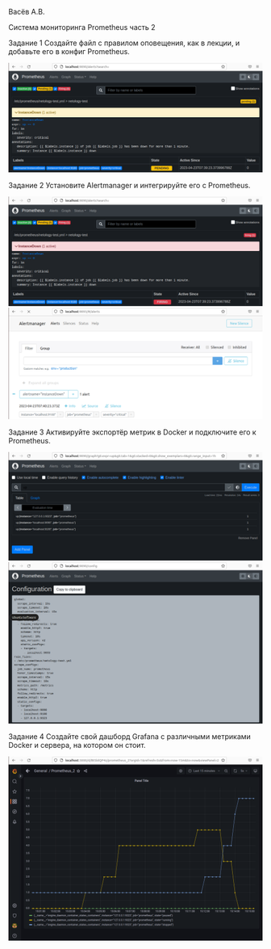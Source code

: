 Васёв А.В.

Система мониторинга Prometheus часть 2

Задание 1
Создайте файл с правилом оповещения, как в лекции, и добавьте его в конфиг Prometheus.

![alt text](https://github.com/rus42/prometheus2/blob/main/Task_1.png)

Задание 2
Установите Alertmanager и интегрируйте его с Prometheus.

![alt text](https://github.com/rus42/prometheus2/blob/main/Task_2.1.png)
![alt text](https://github.com/rus42/prometheus2/blob/main/Task_2.2.png)

Задание 3
Активируйте экспортёр метрик в Docker и подключите его к Prometheus.

![alt text](https://github.com/rus42/prometheus2/blob/main/Task_3.1.png)
![alt text](https://github.com/rus42/prometheus2/blob/main/Task_3.2.png)


Задание 4
Создайте свой дашборд Grafana с различными метриками Docker и сервера, на котором он стоит.

![alt text](https://github.com/rus42/prometheus2/blob/main/Task_4.png)

